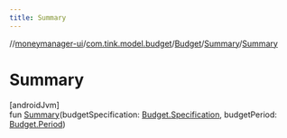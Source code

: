 ```yaml
---
title: Summary
---
```

//[moneymanager-ui](../../../../index.html)/[com.tink.model.budget](../../index.html)/[Budget](../index.html)/[Summary](index.html)/[Summary](-summary.html)



# Summary



[androidJvm]\
fun [Summary](-summary.html)(budgetSpecification: [Budget.Specification](../-specification/index.html), budgetPeriod: [Budget.Period](../-period/index.html))




